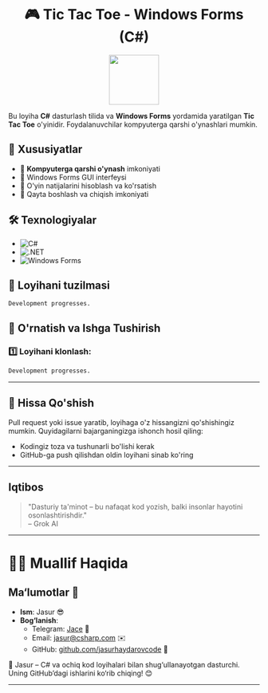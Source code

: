 <div align="center">

# 🎮 Tic Tac Toe - Windows Forms (C#)

<img src="https://static.wikia.nocookie.net/board-games-galore/images/4/47/Tictactoe-winning-vector-639732.jpg/revision/latest?cb=20160711013756" width=100>

</div>

Bu loyiha **C#** dasturlash tilida va **Windows Forms** yordamida yaratilgan **Tic Tac Toe** o'yinidir. Foydalanuvchilar kompyuterga qarshi o'ynashlari mumkin.

## 📌 Xususiyatlar
- 🔹 **Kompyuterga qarshi o'ynash** imkoniyati
- 🔹 Windows Forms GUI interfeysi
- 🔹 O'yin natijalarini hisoblash va ko'rsatish
- 🔹 Qayta boshlash va chiqish imkoniyati

## 🛠 Texnologiyalar
- ![C#](https://img.shields.io/badge/C%23-239120?style=for-the-badge&logo=csharp&logoColor=white)
- ![.NET](https://img.shields.io/badge/.NET-512BD4?style=for-the-badge&logo=dotnet&logoColor=white)
- ![Windows Forms](https://img.shields.io/badge/Windows%20Forms-0078D7?style=for-the-badge&logo=windows&logoColor=white)

## 📂 Loyihani tuzilmasi

```
Development progresses.
```

## 🚀 O'rnatish va Ishga Tushirish

### 1️⃣ **Loyihani klonlash:**

```bash
Development progresses.
```

---

## 🤝 Hissa Qo'shish
Pull request yoki issue yaratib, loyihaga o'z hissangizni qo'shishingiz mumkin. Quyidagilarni bajarganingizga ishonch hosil qiling:

- Kodingiz toza va tushunarli bo'lishi kerak
- GitHub-ga push qilishdan oldin loyihani sinab ko'ring

---

## Iqtibos
> "Dasturiy ta'minot – bu nafaqat kod yozish, balki insonlar hayotini osonlashtirishdir."  
> – Grok AI

---

# 👨‍💻 Muallif Haqida

## Ma‘lumotlar 🌟
- **Ism**: Jasur 😎  
- **Bog‘lanish**:  
  - Telegram: [Jace](https://t.me/KanYonA) 📱  
  - Email: [jasur@csharp.com](mailto:jasurhaydarovocde@gmail.com) ✉️  
  - GitHub: [github.com/jasurhaydarovcode](https://github.com/jasurhaydarovcode) 🐙

🚀 Jasur – C# va ochiq kod loyihalari bilan shug‘ullanayotgan dasturchi. Uning GitHub’dagi ishlarini ko‘rib chiqing! 😊

---